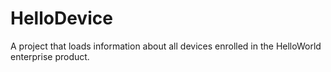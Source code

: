 # HelloDevice
A project that loads information about all devices enrolled in the HelloWorld enterprise product.
